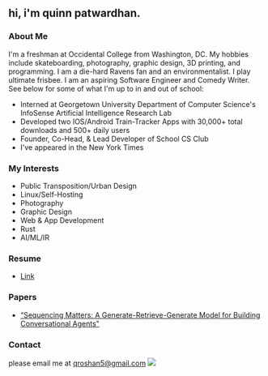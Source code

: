 ## hi, i'm quinn patwardhan. 
### About Me
I'm a freshman at Occidental College from Washington, DC. My hobbies include skateboarding, photography, graphic design, 3D printing, and programming. I am a die-hard Ravens fan and an environmentalist. I play ultimate frisbee. I am an aspiring Software Engineer and Comedy Writer. See below for some of what I'm up to in and out of school:
- Interned at Georgetown University Department of Computer Science's InfoSense Artificial Intelligence Research Lab
- Developed two IOS/Android Train-Tracker Apps with 30,000+ total downloads and 500+ daily users
- Founder, Co-Head, & Lead Developer of School CS Club
- I've appeared in the New York Times

### My Interests
- Public Transposition/Urban Design 
- Linux/Self-Hosting
- Photography
- Graphic Design
- Web & App Development
- Rust
- AI/ML/IR

### Resume
- [Link](https://quinnpatwardhan.com/Assets/Resume.pdf)

### Papers 
- [“Sequencing Matters: A Generate-Retrieve-Generate Model for Building
Conversational Agents"](http://arxiv.org/abs/2311.09513)

### Contact

please email me at qroshan5@gmail.com
![](https://api.quinnpatwardhan.com?github-view)

